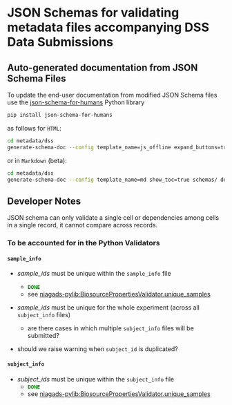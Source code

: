 # JSON Schemas for validating metadata files accompanying DSS Data Submissions

## Auto-generated documentation from JSON Schema Files

To update the end-user documentation from modified JSON Schema files use the [json-schema-for-humans](https://github.com/coveooss/json-schema-for-humans) Python library

```bash
pip install json-schema-for-humans
```

as follows for `HTML`:

```bash
cd metadata/dss
generate-schema-doc --config template_name=js_offline expand_buttons=true schemas/ docs/
```

or in `Markdown` (beta):

```bash
cd metadata/dss
generate-schema-doc --config template_name=md show_toc=true schemas/ docs/
```

## Developer Notes

JSON schema can only validate a single cell or dependencies among cells in a single record, it cannot compare across records.  

### To be accounted for in the Python Validators

#### `sample_info`

* _sample_ids_ must be unique within the `sample_info` file
  * <code style="color : green">**DONE**</code>
  * see [niagads-pylib:BiosourcePropertiesValidator.unique_samples](https://github.com/NIAGADS/niagads-pylib/blob/c2d4edf6af105ad46057e670e86a040953da8f25/niagads/validators/metadata.py#L259C1-L267C20)
  
* _sample_ids_ must be unique for the whole experiment (across all `subject_info` files)
  * are there cases in which multiple `subject_info` files will be submitted?
  
* should we raise warning when `subject_id` is duplicated?

#### `subject_info`

* _subject_ids_ must be unique within the `subject_info` file
  * <code style="color : green">**DONE**</code>
  * see [niagads-pylib:BiosourcePropertiesValidator.unique_samples](https://github.com/NIAGADS/niagads-pylib/blob/c2d4edf6af105ad46057e670e86a040953da8f25/niagads/validators/metadata.py#L259C1-L267C20)